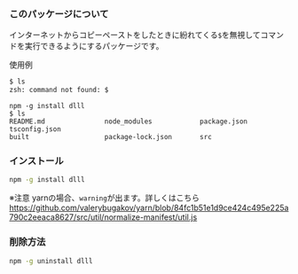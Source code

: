 ### このパッケージについて

インターネットからコピーペーストをしたときに紛れてくる`$`を無視してコマンドを実行できるようにするパッケージです。

使用例

```bash
$ ls
zsh: command not found: $
```

```
npm -g install dlll
$ ls
README.md               node_modules            package.json            tsconfig.json
built                   package-lock.json       src
```
### インストール

```bash
npm -g install dlll
```

※注意 yarnの場合、`warning`が出ます。詳しくはこちら
https://github.com/valerybugakov/yarn/blob/84fc1b51e1d9ce424c495e225a790c2eeaca8627/src/util/normalize-manifest/util.js

### 削除方法

```bash
npm -g uninstall dlll
```
